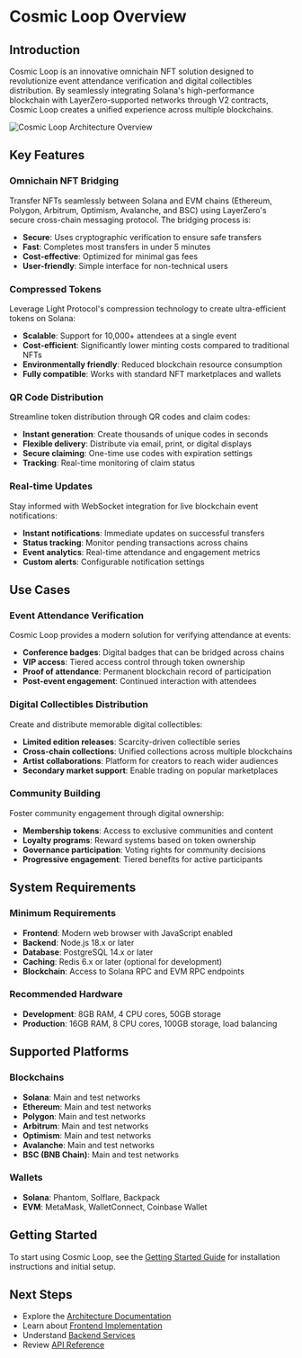 # Cosmic Loop Overview

## Introduction

Cosmic Loop is an innovative omnichain NFT solution designed to revolutionize event attendance verification and digital collectibles distribution. By seamlessly integrating Solana's high-performance blockchain with LayerZero-supported networks through V2 contracts, Cosmic Loop creates a unified experience across multiple blockchains.

![Cosmic Loop Architecture Overview](../public/images/documentation/architecture-overview.png)

## Key Features

### Omnichain NFT Bridging

Transfer NFTs seamlessly between Solana and EVM chains (Ethereum, Polygon, Arbitrum, Optimism, Avalanche, and BSC) using LayerZero's secure cross-chain messaging protocol. The bridging process is:

- **Secure**: Uses cryptographic verification to ensure safe transfers
- **Fast**: Completes most transfers in under 5 minutes
- **Cost-effective**: Optimized for minimal gas fees
- **User-friendly**: Simple interface for non-technical users

### Compressed Tokens

Leverage Light Protocol's compression technology to create ultra-efficient tokens on Solana:

- **Scalable**: Support for 10,000+ attendees at a single event
- **Cost-efficient**: Significantly lower minting costs compared to traditional NFTs
- **Environmentally friendly**: Reduced blockchain resource consumption
- **Fully compatible**: Works with standard NFT marketplaces and wallets

### QR Code Distribution

Streamline token distribution through QR codes and claim codes:

- **Instant generation**: Create thousands of unique codes in seconds
- **Flexible delivery**: Distribute via email, print, or digital displays
- **Secure claiming**: One-time use codes with expiration settings
- **Tracking**: Real-time monitoring of claim status

### Real-time Updates

Stay informed with WebSocket integration for live blockchain event notifications:

- **Instant notifications**: Immediate updates on successful transfers
- **Status tracking**: Monitor pending transactions across chains
- **Event analytics**: Real-time attendance and engagement metrics
- **Custom alerts**: Configurable notification settings

## Use Cases

### Event Attendance Verification

Cosmic Loop provides a modern solution for verifying attendance at events:

- **Conference badges**: Digital badges that can be bridged across chains
- **VIP access**: Tiered access control through token ownership
- **Proof of attendance**: Permanent blockchain record of participation
- **Post-event engagement**: Continued interaction with attendees

### Digital Collectibles Distribution

Create and distribute memorable digital collectibles:

- **Limited edition releases**: Scarcity-driven collectible series
- **Cross-chain collections**: Unified collections across multiple blockchains
- **Artist collaborations**: Platform for creators to reach wider audiences
- **Secondary market support**: Enable trading on popular marketplaces

### Community Building

Foster community engagement through digital ownership:

- **Membership tokens**: Access to exclusive communities and content
- **Loyalty programs**: Reward systems based on token ownership
- **Governance participation**: Voting rights for community decisions
- **Progressive engagement**: Tiered benefits for active participants

## System Requirements

### Minimum Requirements

- **Frontend**: Modern web browser with JavaScript enabled
- **Backend**: Node.js 18.x or later
- **Database**: PostgreSQL 14.x or later
- **Caching**: Redis 6.x or later (optional for development)
- **Blockchain**: Access to Solana RPC and EVM RPC endpoints

### Recommended Hardware

- **Development**: 8GB RAM, 4 CPU cores, 50GB storage
- **Production**: 16GB RAM, 8 CPU cores, 100GB storage, load balancing

## Supported Platforms

### Blockchains

- **Solana**: Main and test networks
- **Ethereum**: Main and test networks
- **Polygon**: Main and test networks
- **Arbitrum**: Main and test networks
- **Optimism**: Main and test networks
- **Avalanche**: Main and test networks
- **BSC (BNB Chain)**: Main and test networks

### Wallets

- **Solana**: Phantom, Solflare, Backpack
- **EVM**: MetaMask, WalletConnect, Coinbase Wallet

## Getting Started

To start using Cosmic Loop, see the [Getting Started Guide](./getting-started.md) for installation instructions and initial setup.

## Next Steps

- Explore the [Architecture Documentation](./architecture/README.md)
- Learn about [Frontend Implementation](./frontend/README.md)
- Understand [Backend Services](./backend/README.md)
- Review [API Reference](./api-reference/README.md)

